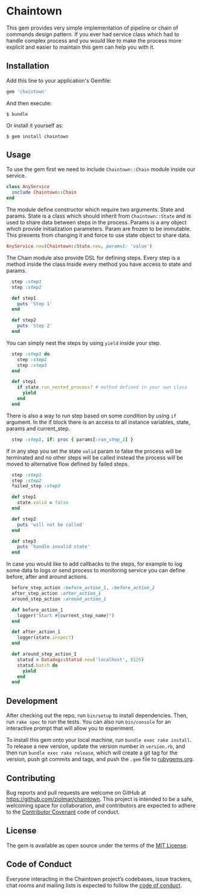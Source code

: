 # Chaintown

This gem provides very simple implementation of pipeline or chain of commands design pattern. If you ever had service class which had to handle complex process and you would like to make the process more explicit and easier to maintain this gem can help you with it.

## Installation

Add this line to your application's Gemfile:

```ruby
gem 'chaintown'
```

And then execute:

    $ bundle

Or install it yourself as:

    $ gem install chaintown

## Usage

To use the gem first we need to include `Chaintown::Chain` module inside our service.

```ruby
class AnyService
  include Chaintown::Chain
end

```

The module define constructor which require two arguments. State and params. State is a class which should inherit from `Chaintown::State` and is used to share data between steps in the process. Params is a any object which provide initialization parameters. Param are frozen to be immutable. This prevents from changing it and force to use state object to share data.

```ruby
AnyService.new(Chaintown::State.new, params1: 'value')
```

The Chain module also provide DSL for defining steps. Every step is a method inside the class Inside every method you have access to state and params.

```ruby
  step :step1
  step :step2

  def step1
    puts 'Step 1'
  end

  def step2
    puts 'Step 2'
  end
```

You can simply nest the steps by using `yield` inside your step.

```ruby
  step :step1 do
    step :step2
    step :step3
  end

  def step1
    if state.run_nested_process? # method defined in your own class
      yield
    end
  end
```

There is also a way to run step based on some condition by using `if` argument. In the if block there is an access to all instance variables, state, params and current_step.

```ruby
  step :step1, if: proc { params[:run_step_1] }
```

If in any step you set the state `valid` param to false the process will be terminated and no other steps will be called instead the process will be moved to alternative flow defined by failed steps.

```ruby
  step :step1
  step :step2
  failed_step :step3

  def step1
    state.valid = false
  end

  def step2
    puts 'will not be called'
  end

  def step3
    puts 'handle invalid state'
  end
```
In case you would like to add callbacks to the steps, for example to log some data to logs or send process to monitoring service you can define before, after and around actions.

```ruby
  before_step_action :before_action_1, :before_action_2
  after_step_action :after_action_1
  around_step_action :around_action_1

  def before_action_1
    logger("Start #{current_step_name}")
  end

  def after_action_1
    logger(state.inspect)
  end

  def around_step_action_1
    statsd = Datadog::Statsd.new('localhost', 8125)
    statsd.batch do
      yield
    end
  end
```

## Development

After checking out the repo, run `bin/setup` to install dependencies. Then, run `rake spec` to run the tests. You can also run `bin/console` for an interactive prompt that will allow you to experiment.

To install this gem onto your local machine, run `bundle exec rake install`. To release a new version, update the version number in `version.rb`, and then run `bundle exec rake release`, which will create a git tag for the version, push git commits and tags, and push the `.gem` file to [rubygems.org](https://rubygems.org).

## Contributing

Bug reports and pull requests are welcome on GitHub at https://github.com/ziolmar/chaintown. This project is intended to be a safe, welcoming space for collaboration, and contributors are expected to adhere to the [Contributor Covenant](http://contributor-covenant.org) code of conduct.

## License

The gem is available as open source under the terms of the [MIT License](https://opensource.org/licenses/MIT).

## Code of Conduct

Everyone interacting in the Chaintown project’s codebases, issue trackers, chat rooms and mailing lists is expected to follow the [code of conduct](https://github.com/ziolmar/chaintown/blob/master/CODE_OF_CONDUCT.md).
